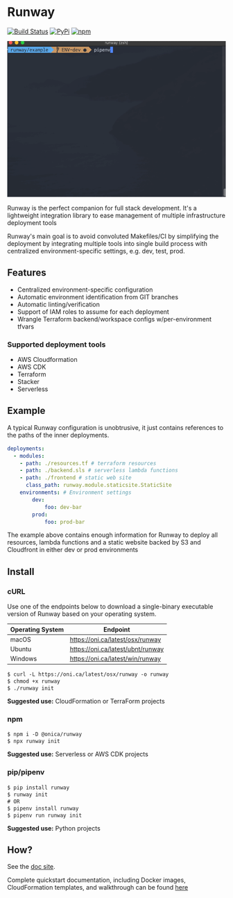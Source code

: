 # Runway

[![Build Status](https://travis-ci.org/onicagroup/runway.svg?branch=master)](https://travis-ci.org/onicagroup/runway)
[![PyPi](https://img.shields.io/pypi/v/runway?style=flat)](https://pypi.org/project/runway/)
[![npm](https://img.shields.io/npm/v/@onica/runway?style=flat)](https://www.npmjs.com/package/@onica/runway)

![runway-exmaple.gif](docs/runway-example.gif)

Runway is the perfect companion for full stack development.
It's a lightweight integration library to ease management of multiple infrastructure deployment tools

Runway's main goal is to avoid convoluted Makefiles/CI by simplifying the deployment by integrating multiple tools into single build process with centralized environment-specific settings, e.g. dev, test, prod.


## Features

* Centralized environment-specific configuration
* Automatic environment identification from GIT branches
* Automatic linting/verification
* Support of IAM roles to assume for each deployment
* Wrangle Terraform backend/workspace configs w/per-environment tfvars

### Supported deployment tools

* AWS Cloudformation
* AWS CDK
* Terraform
* Stacker
* Serverless


## Example

A typical Runway configuration is unobtrusive, it just contains references to the paths of the inner deployments.

```yml
deployments:
  - modules:
    - path: ./resources.tf # terraform resources
    - path: ./backend.sls # serverless lambda functions
    - path: ./frontend # static web site
      class_path: runway.module.staticsite.StaticSite
    environments: # Environment settings
        dev:
            foo: dev-bar
        prod:
            foo: prod-bar
```

The example above contains enough information for Runway to deploy all resources, lambda functions and a static website backed by S3 and Cloudfront in either dev or prod environments


## Install


### cURL

Use one of the endpoints below to download a single-binary executable version of Runway based on your operating system.

| Operating System | Endpoint                             |
|------------------|--------------------------------------|
| macOS            | https://oni.ca/latest/osx/runway     |
| Ubuntu           | https://oni.ca/latest/ubnt/runway    |
| Windows          | https://oni.ca/latest/win/runway     |

```shell
$ curl -L https://oni.ca/latest/osx/runway -o runway
$ chmod +x runway
$ ./runway init
```

**Suggested use:** CloudFormation or TerraForm projects


### npm

```shell
$ npm i -D @onica/runway
$ npx runway init
```

**Suggested use:** Serverless or AWS CDK projects


### pip/pipenv

```shell
$ pip install runway
$ runway init
# OR
$ pipenv install runway
$ pipenv run runway init
```

**Suggested use:** Python projects


## How?

See the [doc site](https://docs.onica.com/projects/runway).

Complete quickstart documentation, including Docker images, CloudFormation templates, and walkthrough can be found [here](https://docs.onica.com/projects/runway/en/latest/quickstart.html)
